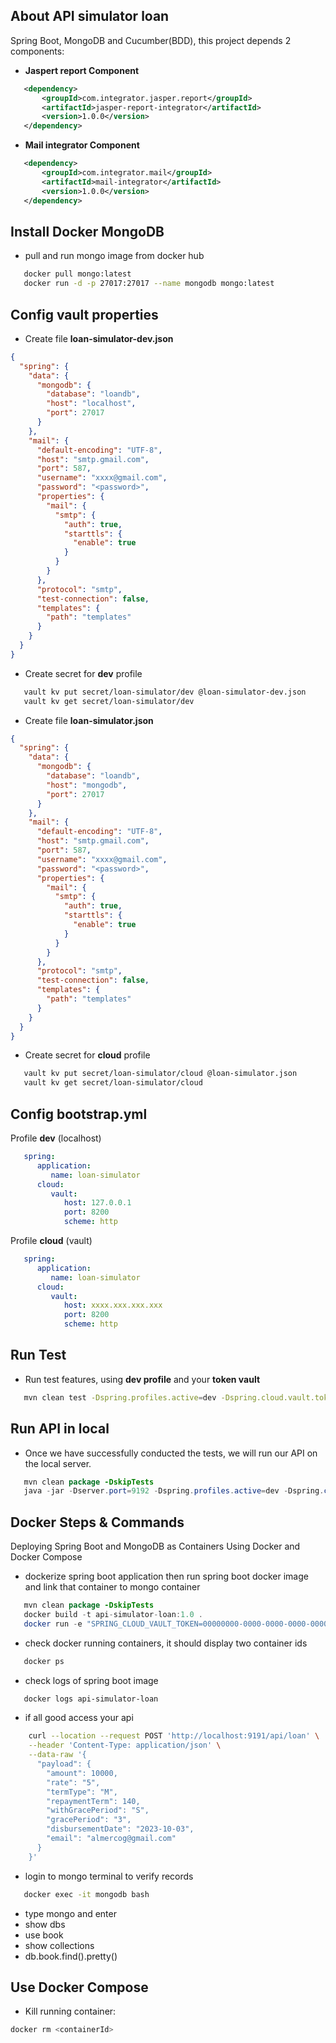 ## About API simulator loan
Spring Boot, MongoDB and Cucumber(BDD), this project depends 2 components:
- **Jaspert report Component**

 ```xml
	<dependency>
		<groupId>com.integrator.jasper.report</groupId>
		<artifactId>jasper-report-integrator</artifactId>
		<version>1.0.0</version>
	</dependency>
 ```
- **Mail integrator Component**

 ```xml
	<dependency>
		<groupId>com.integrator.mail</groupId>
		<artifactId>mail-integrator</artifactId>
		<version>1.0.0</version>
	</dependency>
 ```

## Install Docker MongoDB
- pull and run mongo image from docker hub 

 ```bash
	docker pull mongo:latest
	docker run -d -p 27017:27017 --name mongodb mongo:latest
 ```

## Config vault properties
- Create file **loan-simulator-dev.json**

 ```JSON
 {
   "spring": {
     "data": {
       "mongodb": {
         "database": "loandb",
         "host": "localhost",
         "port": 27017
       }
     },
     "mail": {
       "default-encoding": "UTF-8",
       "host": "smtp.gmail.com",
       "port": 587,
       "username": "xxxx@gmail.com",
       "password": "<password>",
       "properties": {
         "mail": {
           "smtp": {
             "auth": true,
             "starttls": {
               "enable": true
             }
           }
         }
       },
       "protocol": "smtp",
       "test-connection": false,
       "templates": {
         "path": "templates"
       }
     }
   }
 }
 ```
- Create secret for **dev** profile

 ```bash
	vault kv put secret/loan-simulator/dev @loan-simulator-dev.json
	vault kv get secret/loan-simulator/dev
 ```

- Create file **loan-simulator.json**

 ```JSON
 {
   "spring": {
     "data": {
       "mongodb": {
         "database": "loandb",
         "host": "mongodb",
         "port": 27017
       }
     },
     "mail": {
       "default-encoding": "UTF-8",
       "host": "smtp.gmail.com",
       "port": 587,
       "username": "xxxx@gmail.com",
       "password": "<password>",
       "properties": {
         "mail": {
           "smtp": {
             "auth": true,
             "starttls": {
               "enable": true
             }
           }
         }
       },
       "protocol": "smtp",
       "test-connection": false,
       "templates": {
         "path": "templates"
       }
     }
   }
 }
 ```
- Create secret for **cloud** profile

 ```bash
	vault kv put secret/loan-simulator/cloud @loan-simulator.json
	vault kv get secret/loan-simulator/cloud
 ```
## Config bootstrap.yml

Profile **dev** (localhost)

 ```yaml
	spring:
	   application:
	      name: loan-simulator
	   cloud:
	      vault:
	         host: 127.0.0.1
	         port: 8200
	         scheme: http
 ```
 Profile **cloud** (vault)

 ```yaml
	spring:
	   application:
	      name: loan-simulator
	   cloud:
	      vault:
	         host: xxxx.xxx.xxx.xxx
	         port: 8200
	         scheme: http
 ```

## Run Test
- Run test features, using **dev profile** and your **token vault**

 ```bash
	mvn clean test -Dspring.profiles.active=dev -Dspring.cloud.vault.token=00000000-0000-0000-0000-000000000000
 ```

## Run API in local
- Once we have successfully conducted the tests, we will run our API on the local server.

 ```java
	mvn clean package -DskipTests
	java -jar -Dserver.port=9192 -Dspring.profiles.active=dev -Dspring.cloud.vault.token=00000000-0000-0000-0000-000000000000 target/api-simulator-loan-1.0.0.jar 
 ```

## Docker Steps & Commands

Deploying Spring Boot and MongoDB as Containers Using Docker and Docker Compose


- dockerize spring boot application then run spring boot docker image and link that container to mongo container 

 ```java
	mvn clean package -DskipTests
	docker build -t api-simulator-loan:1.0 .
	docker run -e "SPRING_CLOUD_VAULT_TOKEN=00000000-0000-0000-0000-000000000000" -p 9191:8080 --name api-simulator-loan --link mongodb:mongo -d api-simulator-loan:1.0
 ```

- check docker running containers, it should display two container ids 

 ```bash
	docker ps
 ```
- check logs of spring boot image 

 ```bash
	docker logs api-simulator-loan
 ```
 
- if all good access your api 

```bash
	curl --location --request POST 'http://localhost:9191/api/loan' \
	--header 'Content-Type: application/json' \
	--data-raw '{
	  "payload": {
	    "amount": 10000,
	    "rate": "5",
	    "termType": "M",
	    "repaymentTerm": 140,
	    "withGracePeriod": "S",
	    "gracePeriod": "3",
	    "disbursementDate": "2023-10-03",
	    "email": "almercog@gmail.com"
	  }
	}'
```
- login to mongo terminal to verify records

 ```bash
	docker exec -it mongodb bash
 ```
- type mongo and enter
- show dbs
- use book
- show collections
- db.book.find().pretty()

## Use Docker Compose

- Kill running container:

```bash
docker rm <containerId>
```

